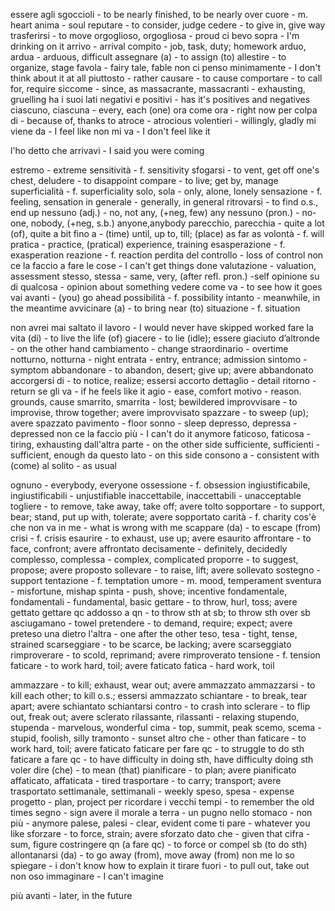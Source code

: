 essere agli sgoccioli - to be nearly finished, to be nearly over
cuore - m. heart
anima - soul
reputare - to consider, judge
cedere - to give in, give way
trasferirsi - to move
orgoglioso, orgogliosa - proud
ci bevo sopra - I'm drinking on it
arrivo - arrival
compito - job, task, duty; homework
arduo, ardua - arduous, difficult
assegnare (a) - to assign (to)
allestire - to organize, stage
favola - fairy tale, fable
non ci penso minimamente - I don't think about it at all
piuttosto - rather
causare - to cause
comportare - to call for, require
siccome - since, as
massacrante, massacranti - exhausting, gruelling
ha i suoi lati negativi e positivi - has it's positives and negatives
ciascuno, ciascuna - every, each (one)
ora come ora - right now
per colpa di - because of, thanks to
atroce - atrocious
volentieri - willingly, gladly
mi viene da - I feel like
non mi va - I don't feel like it

l'ho detto che arrivavi - I said you were coming

estremo - extreme
sensitività - f. sensitivity
sfogarsi - to vent, get off one's chest, 
deludere - to disappoint
compare - to live; get by, manage
superficialità - f. superficiality
solo, sola - only, alone, lonely
sensazione - f. feeling, sensation
in generale - generally, in general
ritrovarsi - to find o.s., end up
nessuno (adj.) - no, not any, (+neg, few) any
nessuno (pron.) - no-one, nobody, (+neg, s.b.) anyone,anybody 
parecchio, parecchia - quite a lot (of), quite a bit
fino a - (time) until, up to, till; (place) as far as
volontà - f. will
pratica - practice, (pratical) experience, training
esasperazione - f. exasperation
reazione - f. reaction
perdita del controllo - loss of control
non ce la faccio a fare le cose - I can't get things done
valutazione - valuation, assessment
stesso, stessa - same, very, (after refl. pron.) -self
opinione su di qualcosa - opinion about something
vedere come va - to see how it goes
vai avanti - (you) go ahead
possibilità - f. possibility
intanto - meanwhile, in the meantime
avvicinare (a) - to bring near (to)
situazione - f. situation

non avrei mai saltato il lavoro - I would never have skipped worked
fare la vita (di) - to live the life (of)
giacere - to lie (idle); essere giaciuto
d’altronde - on the other hand
cambiamento - change
straordinario - overtime
notturno, notturna - night
entrata - entry, entrance; admission
sintomo - symptom
abbandonare - to abandon, desert; give up; avere abbandonato
accorgersi di - to notice, realize; essersi accorto
dettaglio - detail
ritorno - return
se gli va - if he feels like it
agio - ease, comfort
motivo - reason. grounds, cause
smarrito, smarrita - lost; bewildered
improvvisare - to improvise, throw together; avere improvvisato
spazzare - to sweep (up); avere spazzato
pavimento - floor
sonno - sleep
depresso, depressa - depressed
non ce la faccio più - I can't do it anymore
faticoso, faticosa - tiring, exhausting
dall'altra parte - on the other side
sufficiente, sufficienti - sufficient, enough
da questo lato - on this side
consono a - consistent with
(come) al solito - as usual

ognuno - everybody, everyone
ossessione - f. obsession
ingiustificabile, ingiustificabili - unjustifiable
inaccettabile, inaccettabili - unacceptable
togliere - to remove, take away, take off; avere tolto
sopportare - to support, bear; stand, put up with, tolerate; avere sopportato
carità - f. charity
cos'è che non va in me - what is wrong with me
scappare (da) - to escape (from)
crisi - f. crisis
esaurire - to exhaust, use up; avere esaurito
affrontare - to face, confront; avere affrontato
decisamente - definitely, decidedly
complesso, complessa - complex, complicated
proporre - to suggest, propose; avere proposto
sollevare - to raise, lift; avere sollevato
sostegno - support
tentazione - f. temptation
umore - m. mood, temperament
sventura - misfortune, mishap
spinta - push, shove; incentive
fondamentale, fondamentali - fundamental, basic
gettare - to throw, hurl, toss; avere gettato
gettare qc addosso a qn - to throw sth at sb; to throw sth over sb
asciugamano - towel
pretendere - to demand, require; expect; avere preteso
una dietro l'altra - one after the other
teso, tesa - tight, tense, strained
scarseggiare - to be scarce, be lacking; avere scarseggiato
rimproverare - to scold, reprimand; avere rimproverato
tensione - f. tension
faticare - to work hard, toil; avere faticato
fatica - hard work, toil

ammazzare - to kill; exhaust, wear out; avere ammazzato
ammazzarsi - to kill each other; to kill o.s.; essersi ammazzato
schiantare - to break, tear apart; avere schiantato
schiantarsi contro - to crash into
sclerare - to flip out, freak out; avere sclerato
rilassante, rilassanti - relaxing
stupendo, stupenda - marvelous, wonderful
cima - top, summit, peak
scemo, scema - stupid, foolish, silly
tramonto - sunset
altro che - other than
faticare - to work hard, toil; avere faticato
faticare per fare qc - to struggle to do sth
faticare a fare qc - to have difficulty in doing sth, have difficulty doing sth
voler dire (che) - to mean (that)
pianificare - to plan; avere pianificato
affaticato, affaticata - tired
trasportare - to carry; transport; avere trasportato
settimanale, settimanali - weekly
speso, spesa - expense
progetto - plan, project
per ricordare i vecchi tempi - to remember the old times
segno - sign
avere il morale a terra - 
un pugno nello stomaco - 
non più - anymore
palese, palesi - clear, evident
come ti pare - whatever you like
sforzare - to force, strain; avere sforzato
dato che - given that
cifra - sum, figure
costringere qn (a fare qc) - to force or compel sb (to do sth)
allontanarsi (da) - to go away (from), move away (from)
non me lo so spiegare - i don't know how to explain it
tirare fuori - to pull out, take out 
non oso immaginare - I can't imagine

più avanti - later, in the future